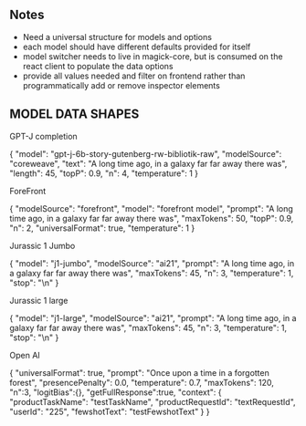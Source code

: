 ## Notes

- Need a universal structure for models and options
- each model should have different defaults provided for itself
- model switcher needs to live in magick-core, but is consumed on the react client to populate the data options
- provide all values needed and filter on frontend rather than programmatically add or remove inspector elements

## MODEL DATA SHAPES

GPT-J completion

{
"model": "gpt-j-6b-story-gutenberg-rw-bibliotik-raw",
"modelSource": "coreweave",
"text": "A long time ago, in a galaxy far far away there was",
"length": 45,
"topP": 0.9,
"n": 4,
"temperature": 1
}

ForeFront

{
"modelSource": "forefront",
"model": "forefront model",
"prompt": "A long time ago, in a galaxy far far away there was",
"maxTokens": 50,
"topP": 0.9,
"n": 2,
"universalFormat": true,
"temperature": 1
}

Jurassic 1 Jumbo

{
"model": "j1-jumbo",
"modelSource": "ai21",
"prompt": "A long time ago, in a galaxy far far away there was",
"maxTokens": 45,
"n": 3,
"temperature": 1,
"stop": "\n"
}

Jurassic 1 large

{
"model": "j1-large",
"modelSource": "ai21",
"prompt": "A long time ago, in a galaxy far far away there was",
"maxTokens": 45,
"n": 3,
"temperature": 1,
"stop": "\n"
}

Open AI

{
"universalFormat": true,
"prompt": "Once upon a time in a forgotten forest",
"presencePenalty": 0.0,
"temperature": 0.7,
"maxTokens": 120,
"n":3,
"logitBias":{},
"getFullResponse":true,
"context": {
"productTaskName": "testTaskName",
"productRequestId": "textRequestId",
"userId": "225",
"fewshotText": "testFewshotText"
}
}
